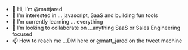 - 👋 Hi, I’m @mattjared
- 👀 I’m interested in ... javascript, SaaS and building fun tools
- 🌱 I’m currently learning ... everything 
- 💞️ I’m looking to collaborate on ...anything SaaS or Sales Engineering focused
- 📫 How to reach me ...DM here or @matt_jared on the tweet machine

<!---
mattjared/mattjared is a ✨ special ✨ repository because its `README.md` (this file) appears on your GitHub profile.
You can click the Preview link to take a look at your changes.
--->
